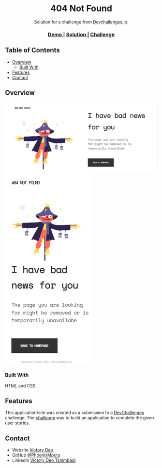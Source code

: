 <!-- Please update value in the {}  -->

<h1 align="center">404 Not Found</h1>

<div align="center">
   Solution for a challenge from  <a href="http://devchallenges.io" target="_blank">Devchallenges.io</a>.
</div>

<div align="center">
  <h3>
    <a href="https://phoenixmputu.github.io/404-Not-Found-Challenge/">
      Demo
    </a>
    <span> | </span>
    <a href="https://github.com/PhoenixMputu/404-Not-Found-Challenge">
      Solution
    </a>
    <span> | </span>
    <a href="https://devchallenges.io/challenges/wBunSb7FPrIepJZAg0sY">
      Challenge
    </a>
  </h3>
</div>

<!-- TABLE OF CONTENTS -->

## Table of Contents

- [Overview](#overview)
  - [Built With](#built-with)
- [Features](#features)
- [Contact](#contact)

<!-- OVERVIEW -->

## Overview

![screenshot-desktop](https://github.com/PhoenixMputu/404-Not-Found-Challenge/blob/master/screenshoot%20-%20desktop.png)
![screenshot-desktop](https://github.com/PhoenixMputu/404-Not-Found-Challenge/blob/master/screenshoot%20-%20mobile.png)

### Built With

HTML and CSS

## Features

This application/site was created as a submission to a [DevChallenges](https://devchallenges.io/challenges) challenge. The [challenge](https://devchallenges.io/challenges/wBunSb7FPrIepJZAg0sY) was to build an application to complete the given user stories.

## Contact

- Website [Victory Deo](https://victorydeo.wordifysites.com)
- GitHub [@PhoenixMputu](https://github.com/phoenixMputu)
- LinkedIn [Victory Deo Tshimbadi](https://www.linkedin.com/in/victory-deo-tshimbadi-a8a8b920a/)
